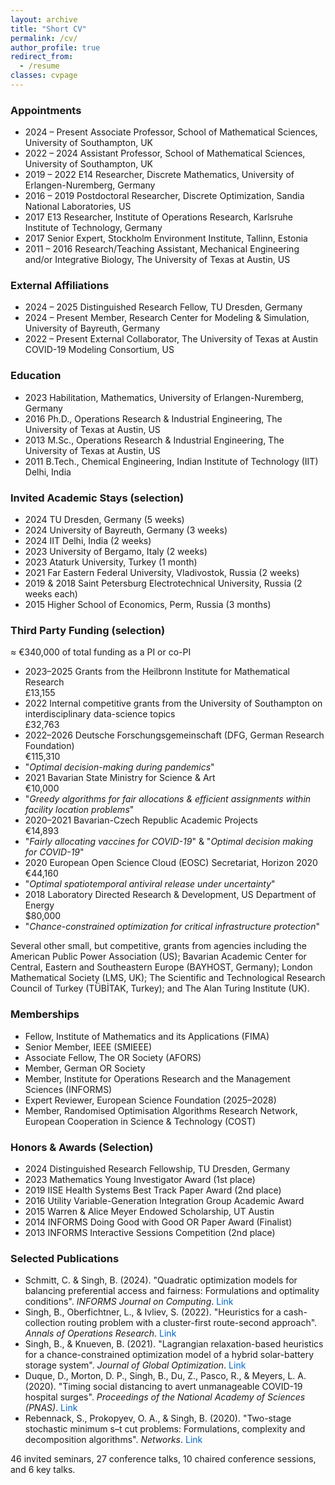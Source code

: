```yaml
---
layout: archive
title: "Short CV"
permalink: /cv/
author_profile: true
redirect_from:
  - /resume
classes: cvpage
---
```


<style>
/* Mobile-only fix for CV year column (desktop unaffected) */
@media (max-width: 768px) {
  #cvmobile ul li {
    position: relative;
    padding-left: 7.5em;   /* left gutter for the year */
    margin-bottom: 0.5em;
  }
  #cvmobile .year {
    position: absolute;
    left: 0;
    top: 0;
    width: 7em;            /* keep years aligned; adjust if needed */
    display: inline-block;
    white-space: nowrap;   /* prevents splitting the year range */
  }
  /* Optional: nicer wrapping on narrow screens */
  #cvmobile {
    line-height: 1.45;
    overflow-wrap: anywhere;
    word-break: break-word;
    hyphens: auto;
  }
}
</style>



### Appointments


<div id="cvmobile" class="compact-list">
<ul>
  <li><span class="year">2024 – Present</span> Associate Professor, School of Mathematical Sciences, University of Southampton, UK</li>
  <li><span class="year">2022 – 2024</span> Assistant Professor, School of Mathematical Sciences, University of Southampton, UK</li>
  <li><span class="year">2019 – 2022</span> E14 Researcher, Discrete Mathematics, University of Erlangen-Nuremberg, Germany</li>
  <li><span class="year">2016 – 2019</span> Postdoctoral Researcher, Discrete Optimization, Sandia National Laboratories, US</li>
  <li><span class="year">2017</span> E13 Researcher, Institute of Operations Research, Karlsruhe Institute of Technology, Germany</li>
  <li><span class="year">2017</span> Senior Expert, Stockholm Environment Institute, Tallinn, Estonia</li>
  <li><span class="year">2011 – 2016</span> Research/Teaching Assistant, Mechanical Engineering and/or Integrative Biology, The University of Texas at Austin, US</li>
</ul>
</div>

### External Affiliations

<div class="compact-list">
<ul>
  <li><span class="year">2024 – 2025</span> Distinguished Research Fellow, TU Dresden, Germany</li>
  <li><span class="year">2024 – Present</span> Member, Research Center for Modeling & Simulation, University of Bayreuth, Germany</li>
  <li><span class="year">2022 – Present</span> External Collaborator, The University of Texas at Austin COVID-19 Modeling Consortium, US</li>
</ul>
</div>

### Education
<div class="compact-list">
<ul>
  <li><span class="year">2023</span> Habilitation, Mathematics, University of Erlangen-Nuremberg, Germany</li>
  <li><span class="year">2016</span> Ph.D., Operations Research & Industrial Engineering, The University of Texas at Austin, US</li>
  <li><span class="year">2013</span> M.Sc., Operations Research & Industrial Engineering, The University of Texas at Austin, US</li>
  <li><span class="year">2011</span> B.Tech., Chemical Engineering, Indian Institute of Technology (IIT) Delhi, India</li>
</ul>
</div>



### Invited Academic Stays (selection)
<div class="compact-list">
<ul>
  <li><span class="year">2024</span> TU Dresden, Germany (5 weeks)</li>
  <li><span class="year">2024</span> University of Bayreuth, Germany (3 weeks)</li>
  <li><span class="year">2024</span> IIT Delhi, India (2 weeks)</li>
  <li><span class="year">2023</span> University of Bergamo, Italy (2 weeks)</li>
  <li><span class="year">2023</span> Ataturk University, Turkey (1 month)</li>
  <li><span class="year">2021</span> Far Eastern Federal University, Vladivostok, Russia (2 weeks)</li>
  <li><span class="year">2019 & 2018</span> Saint Petersburg Electrotechnical University, Russia (2 weeks each)</li>
  <li><span class="year">2015</span> Higher School of Economics, Perm, Russia (3 months)</li>
</ul>
</div>

### Third Party Funding (selection)
≈ €340,000 of total funding as a PI or co-PI
<div class="compact-list">
<ul>
  <li class="grant-item">
    <div class="grant-left"><span class="year">2023–2025</span> Grants from the Heilbronn Institute for Mathematical Research</div>
    <div class="grant-right">£13,155</div>
  </li>

  <li class="grant-item">
    <div class="grant-left"><span class="year">2022</span> Internal competitive grants from the University of Southampton on interdisciplinary data-science topics</div>
    <div class="grant-right">£32,763</div>
  </li>

  <li class="grant-item">
    <div class="grant-left"><span class="year">2022–2026</span> Deutsche Forschungsgemeinschaft (DFG, German Research Foundation)</div>
    <div class="grant-right">€115,310</div>
  </li>
  <li class="grant-item">
    <div class="grant-left"><span class="year"></span> "<em>Optimal decision-making during pandemics</em>"</div>
  </li>

  <li class="grant-item">
    <div class="grant-left"><span class="year">2021</span> Bavarian State Ministry for Science & Art</div>
    <div class="grant-right">€10,000</div>
  </li>
  <li class="grant-item">
    <div class="grant-left"><span class="year"></span> "<em>Greedy algorithms for fair allocations & efficient assignments within facility location problems</em>"</div>
  </li>

  <li class="grant-item">
    <div class="grant-left"><span class="year">2020–2021</span> Bavarian-Czech Republic Academic Projects</div>
    <div class="grant-right">€14,893</div>
  </li>
  <li class="grant-item">
    <div class="grant-left"><span class="year"></span> "<em>Fairly allocating vaccines for COVID-19</em>" & "<em>Optimal decision making for COVID-19</em>"</div>
  </li>

  <li class="grant-item">
    <div class="grant-left"><span class="year">2020</span> European Open Science Cloud (EOSC) Secretariat, Horizon 2020</div>
    <div class="grant-right">€44,160</div>
  </li>
  <li class="grant-item">
    <div class="grant-left"><span class="year"></span> "<em>Optimal spatiotemporal antiviral release under uncertainty</em>"</div>
  </li>

  <li class="grant-item">
    <div class="grant-left"><span class="year">2018</span> Laboratory Directed Research & Development, US Department of Energy</div>
    <div class="grant-right">$80,000</div>
  </li>
  <li class="grant-item">
    <div class="grant-left"><span class="year"></span> "<em>Chance-constrained optimization for critical infrastructure protection</em>"</div>
  </li>
</ul>
</div>


Several other small, but competitive, grants from agencies including the American Public Power Association (US); Bavarian Academic Center for Central, Eastern and Southeastern Europe (BAYHOST, Germany); London Mathematical Society (LMS, UK); The Scientific and Technological Research Council of Turkey (TÜBİTAK, Turkey); and The Alan Turing Institute (UK).

### Memberships
<div class="compact-list">
<ul>
  <li>Fellow, Institute of Mathematics and its Applications (FIMA)</li>
  <li>Senior Member, IEEE (SMIEEE)</li>
  <li>Associate Fellow, The OR Society (AFORS)</li>
  <li>Member, German OR Society</li>
  <li>Member, Institute for Operations Research and the Management Sciences (INFORMS)</li>
  <li>Expert Reviewer, European Science Foundation (2025–2028)</li>
  <li>Member, Randomised Optimisation Algorithms Research Network, European Cooperation in Science & Technology (COST)</li>

</ul>
</div>

### Honors & Awards (Selection)
<div class="compact-list">
<ul>
  <li><span class="year">2024</span> Distinguished Research Fellowship, TU Dresden, Germany</li>
  <li><span class="year">2023</span> Mathematics Young Investigator Award (1st place)</li>
  <li><span class="year">2019</span> IISE Health Systems Best Track Paper Award (2nd place)</li>
  <li><span class="year">2016</span> Utility Variable-Generation Integration Group Academic Award</li>
  <li><span class="year">2015</span> Warren & Alice Meyer Endowed Scholarship, UT Austin</li>
  <li><span class="year">2014</span> INFORMS Doing Good with Good OR Paper Award (Finalist)</li>
  <li><span class="year">2013</span> INFORMS Interactive Sessions Competition (2nd place)</li>
</ul>
</div>

### Selected Publications

<div class="compact-list square-bullets">
<ul>
  <li>Schmitt, C. & Singh, B. (2024). "Quadratic optimization models for balancing preferential access and fairness: Formulations and optimality conditions". <i>INFORMS Journal on Computing</i>. <a href="https://pubsonline.informs.org/doi/10.1287/ijoc.2022.0308" style="color: #0066cc; text-decoration: none;">Link</a></li>
  <li>Singh, B., Oberfichtner, L., & Ivliev, S. (2022). "Heuristics for a cash-collection routing problem with a cluster-first route-second approach". <i>Annals of Operations Research</i>. <a href="https://link.springer.com/article/10.1007/s10479-022-04883-1" style="color: #0066cc; text-decoration: none;">Link</a></li>
  <li>Singh, B., & Knueven, B. (2021). "Lagrangian relaxation-based heuristics for a chance-constrained optimization model of a hybrid solar-battery storage system". <i>Journal of Global Optimization</i>. <a href="https://link.springer.com/article/10.1007/s10898-021-01041-y" style="color: #0066cc; text-decoration: none;">Link</a></li>
  <li>Duque, D., Morton, D. P., Singh, B., Du, Z., Pasco, R., & Meyers, L. A. (2020). "Timing social distancing to avert unmanageable COVID-19 hospital surges". <i>Proceedings of the National Academy of Sciences (PNAS)</i>. <a href="https://www.pnas.org/doi/10.1073/pnas.2009033117" style="color: #0066cc; text-decoration: none;">Link</a></li>
  <li>Rebennack, S., Prokopyev, O. A., & Singh, B. (2020). "Two-stage stochastic minimum s–t cut problems: Formulations, complexity and decomposition algorithms". <i>Networks</i>. <a href="https://onlinelibrary.wiley.com/doi/full/10.1002/net.21922" style="color: #0066cc; text-decoration: none;">Link</a></li>
</ul>
</div>


46 invited seminars, 27 conference talks, 10 chaired conference sessions, and 6 key talks.
